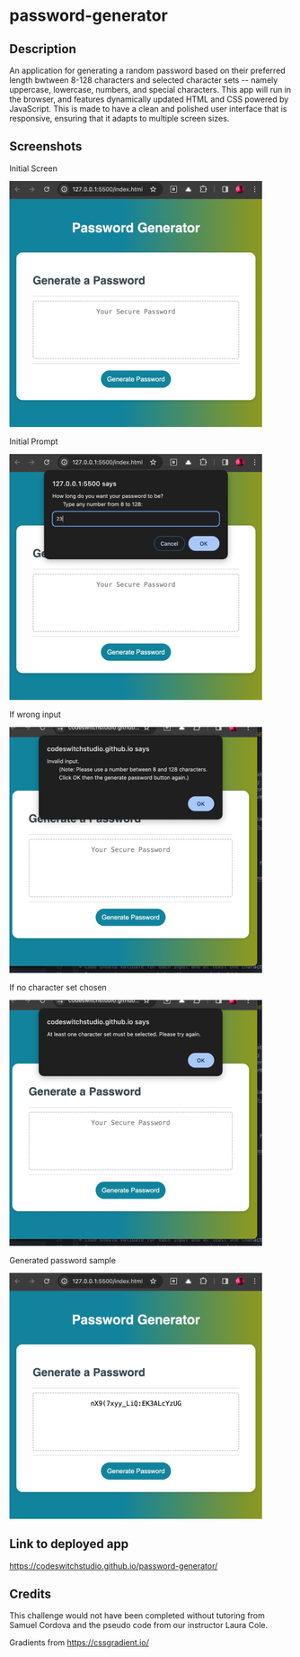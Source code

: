 # password-generator

## Description
An application for generating a random password based on their preferred length bwtween 8-128 characters and selected character sets -- namely uppercase, lowercase, numbers, and special characters. This app will run in the browser, and features dynamically updated HTML and CSS powered by JavaScript. This is made to have a clean and polished user interface that is responsive, ensuring that it adapts to multiple screen sizes.

## Screenshots
Initial Screen

![initial screen](./images/Screenshot01.png)

Initial Prompt

![prompt](./images/Screenshot02.png)

If wrong input

![If wrong input](./images/Screenshot05.png)

If no character set chosen

![If no character set chosen](./images/Screenshot04.png)

Generated password sample

![generated password](./images/Screenshot03.png)


## Link to deployed app
https://codeswitchstudio.github.io/password-generator/


## Credits
This challenge would not have been completed without tutoring from Samuel Cordova and the pseudo code from our instructor Laura Cole.

Gradients from 
https://cssgradient.io/
